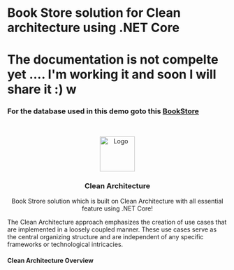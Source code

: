 # Book Store solution for Clean architecture using .NET Core

<h1> The documentation is not compelte yet .... I'm working it and soon I will share it :) w</h1>

<h3>For the database used in this demo goto this <a href="https://www.databasestar.com/sample-bookstore-database/)"> BookStore </a></h3>

<br />
<p align="center">
  <a href="#">
    <img src="img/logo.png" alt="Logo" width="80" height="80">
  </a>

  <h3 align="center">Clean Architecture</h3>

  <p align="center">
    Book Strore solution which is built on Clean Architecture with all essential feature using .NET Core!
    <br />

  <p align="left">
    The Clean Architecture approach emphasizes the creation of use cases that are implemented in a loosely coupled manner. 
    These use cases serve as the central organizing structure and are independent of any specific frameworks or 
    technological intricacies.
    <br />
  
  <h4 align="left"> Clean Architecture Overview </h4>
   
  <p align="left>
    In Clean Architecture, the Core of the system revolves around the Domain and Application layers. The Business Logic is 
    situated in these two layers, each containing a different type of business logic. These layers are considered to be 
    the essential components, and the Business layers must not rely on the Presentation and Infrastructure layers. 
    To avoid Business Logic depending on data access or other infrastructure concerns, this dependency is inverted,
    with the Application layer being the basis for infrastructure and implementation details. 
    To accomplish this, abstractions or interfaces are defined in the Application layer, 
    which are subsequently executed by types that are defined in the Infrastructure layer. 
    This architecture is frequently visualized by utilizing a series of concentric circles,
    akin to an onion architecture.
  
   


